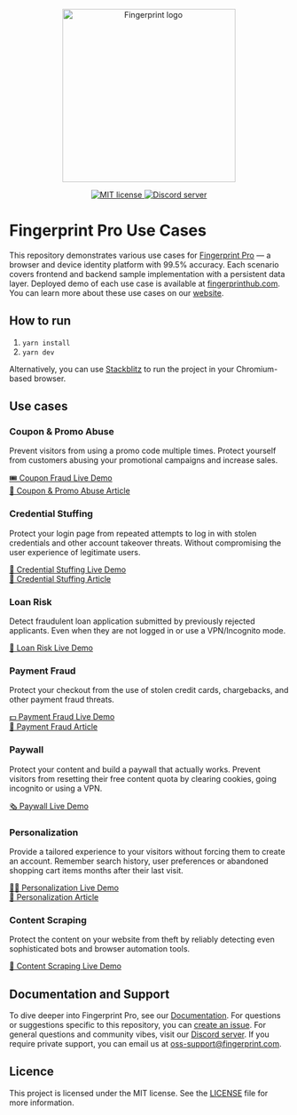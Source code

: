 <p align="center">
  <a href="https://fingerprint.com">
    <picture>
     <source media="(prefers-color-scheme: dark)" srcset="https://fingerprintjs.github.io/home/resources/logo_light.svg" />
     <source media="(prefers-color-scheme: light)" srcset="https://fingerprintjs.github.io/home/resources/logo_dark.svg" />
     <img src="https://fingerprintjs.github.io/home/resources/logo_dark.svg" alt="Fingerprint logo" width="312px" />
   </picture>
  </a>
</p>
<p align="center">
  <a href="https://opensource.org/licenses/MIT">
    <img src="https://img.shields.io/:license-mit-blue.svg" alt="MIT license">
  </a>
  <a href="https://discord.gg/39EpE2neBg">
    <img src="https://img.shields.io/discord/852099967190433792?style=logo&label=Discord&logo=Discord&logoColor=white" alt="Discord server">
  </a>
</p>

# Fingerprint Pro Use Cases

This repository demonstrates various use cases for [Fingerprint Pro](https://fingerprint.com) — a browser and device identity platform with 99.5% accuracy. Each scenario covers frontend and backend sample implementation with a persistent data layer. Deployed demo of each use case is available at [fingerprinthub.com](https://fingerprinthub.com/).
You can learn more about these use cases on our [website](https://fingerprint.com/use-cases).

## How to run

1. `yarn install`
2. `yarn dev`

Alternatively, you can use [Stackblitz](https://stackblitz.com/edit/nextjs-dmv5c7) to run the project in your Chromium-based browser.

## Use cases

### Coupon & Promo Abuse

Prevent visitors from using a promo code multiple times. Protect yourself from customers abusing your promotional campaigns and increase sales.

[🎟 Coupon Fraud Live Demo](https://fingerprinthub.com/coupon-fraud)  
[📖 Coupon & Promo Abuse Article](https://fingerprint.com/use-cases/coupon-promo-abuse/)

### Credential Stuffing

Protect your login page from repeated attempts to log in with stolen credentials and other account takeover threats. Without compromising the user experience of legitimate users.

[🔐 Credential Stuffing Live Demo](https://fingerprinthub.com/credential-stuffing)  
[📖 Credential Stuffing Article](https://fingerprint.com/use-cases/credential-stuffing/)

### Loan Risk

Detect fraudulent loan application submitted by previously rejected applicants. Even when they are not logged in or use a VPN/Incognito mode.

[🧾 Loan Risk Live Demo](https://fingerprinthub.com/loan-risk)

### Payment Fraud

Protect your checkout from the use of stolen credit cards, chargebacks, and other payment fraud threats.

[💵 Payment Fraud Live Demo](https://fingerprinthub.com/payment-fraud)  
[📖 Payment Fraud Article](https://fingerprint.com/use-cases/payment-fraud/)

### Paywall

Protect your content and build a paywall that actually works. Prevent visitors from resetting their free content quota by clearing cookies, going incognito or using a VPN.

[🗞 Paywall Live Demo](https://fingerprinthub.com/paywall)

### Personalization

Provide a tailored experience to your visitors without forcing them to create an account. Remember search history, user preferences or abandoned shopping cart items months after their last visit.

[🙋‍♀️ Personalization Live Demo](https://fingerprinthub.com/personalization)  
[📖 Personalization Article](https://fingerprint.com/use-cases/personalization/)

### Content Scraping

Protect the content on your website from theft by reliably detecting even sophisticated bots and browser automation tools.

[🦾 Content Scraping Live Demo](https://fingerprinthub.com/web-scraping)

## Documentation and Support

To dive deeper into Fingerprint Pro, see our [Documentation](https://dev.fingerprint.com/docs). For questions or suggestions specific to this repository, you can [create an issue](https://github.com/fingerprintjs/fingerprintjs-pro-use-cases/issues/new). For general questions and community vibes, visit our [Discord server](https://discord.gg/39EpE2neBg). If you require private support, you can email us at [oss-support@fingerprint.com](oss-support@fingerprint.com).

## Licence

This project is licensed under the MIT license. See the [LICENSE](LICENSE) file for more information.
